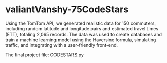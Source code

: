 # valiantVanshy-75CodeStars


Using the TomTom API, we generated realistic data for 150 commuters, including random latitude and longitude pairs and estimated travel times (ETT), totaling 2,065 records. The data was used to create databases and train a machine learning model using the Haversine formula, simulating traffic, and integrating with a user-friendly front-end.

The final project file: CODESTARS.py
